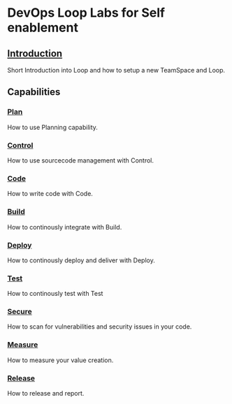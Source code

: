 # DevOps Loop Labs for Self enablement

## [Introduction](introduction/index.md)

Short Introduction into Loop and how to setup a new TeamSpace and Loop.

## Capabilities

### [Plan](plan/index.md)

How to use Planning capability.

### [Control](control/index.md)

How to use sourcecode management with Control.

### [Code](code/index.md)

How to write code with Code.

### [Build](build/index.md)

How to continously integrate with Build.

### [Deploy](deploy/index.md)

How to continously deploy and deliver with Deploy.

### [Test](test/index.md)

How to continously test with Test

### [Secure](secure/index.md)

How to scan for vulnerabilities and security issues in your code.

### [Measure](measure/index.md)

How to measure your value creation.

### [Release](release/index.md)

How to release and report.
